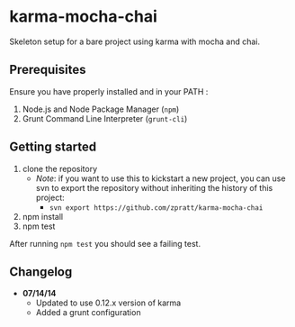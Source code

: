 karma-mocha-chai
================

Skeleton setup for a bare project using karma with mocha and chai.

## Prerequisites
Ensure you have properly installed and in your PATH :
1. Node.js and Node Package Manager (`npm`) 
2. Grunt Command Line Interpreter (`grunt-cli`)

## Getting started
1. clone the repository
   * *Note*: if you want to use this to kickstart a new project, you can use
   svn to export the repository without inheriting the history of this project:
     * `svn export https://github.com/zpratt/karma-mocha-chai`
2. npm install
3. npm test

After running `npm test` you should see a failing test.

## Changelog
* **07/14/14**
  * Updated to use 0.12.x version of karma
  * Added a grunt configuration
